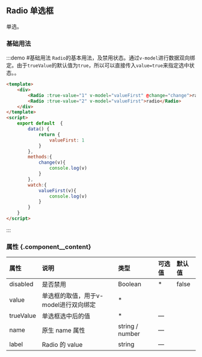 ## Radio 单选框
单选。

### 基础用法

:::demo #基础用法 `Radio`的基本用法，及禁用状态。通过`v-model`进行数据双向绑定。由于`trueValue`的默认值为`true`，所以可以直接传入`value=true`来指定选中状态。。

```html
<template>
    <div>
        <Radio :true-value="1" v-model="valueFirst" @change="change">radio</Radio>
        <Radio :true-value="2" v-model="valueFirst">radio</Radio>
    </div>
</template>
<script>
    export default  {
        data() {
            return {
                valueFirst: 1
            }
        },
        methods:{
            change(v){
                console.log(v)
            }
        },
        watch:{
            valueFirst(v){
                console.log(v)
            }
        }
    }
</script>
```

:::

### 属性 {.component__content}

| 属性      | 说明    | 类型      | 可选值       | 默认值   |
|:---------- |:-------- |:---------- |:-------------  |:-------- |
| disabled     | 是否禁用   | Boolean    |     *     |    false     |
| value     | 单选框的取值，用于v-model进行双向绑定   | *    |    |        |
| trueValue  |   单选框选中后的值   | *  |     —     |       |
| name  |   原生 name 属性   | string / number  |     —     |       |
| label  |   Radio 的 value   | string  |     —     |       |
